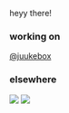 heyy there!
### working on

[@juukebox](https://www.juuke.com)

### elsewhere

<div> 
  <a href = "mailto:aaroncruzfolmer@gmail.com"><img src="https://img.shields.io/badge/-Gmail-%23333?style=for-the-badge&logo=gmail&logoColor=white" target="_blank"></a>
  <a href="https://linkedin.com/in/aaronfolmer" target="_blank"><img src="https://img.shields.io/badge/-LinkedIn-%230077B5?style=for-the-badge&logo=linkedin&logoColor=white" target="_blank"></a>
</div>
